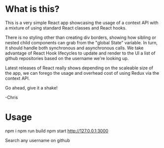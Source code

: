 # What is this?

This is a very simple React app showcasing the usage of a context API with a mixture of using standard React classes and React hooks.

There is no styling other than creating div borders, showing how sibling or nested child components can grab from the "global State" variable.
In turn, it should handle both synchronous and asynchronous calls.  We take advantage of React Hook lifecycles to update and render to the UI a list of github repositories based on the username we're looking up.

Latest releases of React really shows depending on the scaleable size of the app, we can forego the usage and overhead cost of using Redux via the context API.

Go ahead, give it a shake!

-Chris


# Usage
npm i
npm run build
npm start
http://127.0.0.1:3000

Search any username on github